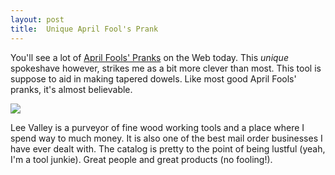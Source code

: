 ```yaml
---
layout: post
title:  Unique April Fool's Prank
---
```

You'll see a lot of [April Fools' Pranks](http://en.wikipedia.org/wiki/April_Fools%27_Day) on the Web today. This _unique_ spokeshave however, strikes me as a bit more clever than most. This tool is suppose to aid in making tapered dowels. Like most good April Fools' pranks, it's almost believable.

[![](http://www.leevalley.com/images/item/woodworking/planes/05p3208s2.jpg)](http://www.leevalley.com/wood/page.aspx?p=59459&c=2)

Lee Valley is a purveyor of fine wood working tools and a place where I spend way to much money. It is also one of the best mail order businesses I have ever dealt with. The catalog is pretty to the point of being lustful (yeah, I'm a tool junkie). Great people and great products (no fooling!). 
